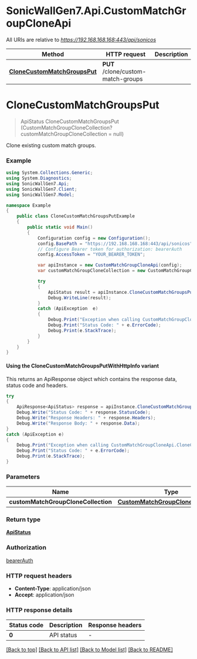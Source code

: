 # SonicWallGen7.Api.CustomMatchGroupCloneApi

All URIs are relative to *https://192.168.168.168:443/api/sonicos*

| Method | HTTP request | Description |
|--------|--------------|-------------|
| [**CloneCustomMatchGroupsPut**](CustomMatchGroupCloneApi.md#clonecustommatchgroupsput) | **PUT** /clone/custom-match-groups |  |

<a id="clonecustommatchgroupsput"></a>
# **CloneCustomMatchGroupsPut**
> ApiStatus CloneCustomMatchGroupsPut (CustomMatchGroupCloneCollection? customMatchGroupCloneCollection = null)



Clone existing custom match groups.

### Example
```csharp
using System.Collections.Generic;
using System.Diagnostics;
using SonicWallGen7.Api;
using SonicWallGen7.Client;
using SonicWallGen7.Model;

namespace Example
{
    public class CloneCustomMatchGroupsPutExample
    {
        public static void Main()
        {
            Configuration config = new Configuration();
            config.BasePath = "https://192.168.168.168:443/api/sonicos";
            // Configure Bearer token for authorization: bearerAuth
            config.AccessToken = "YOUR_BEARER_TOKEN";

            var apiInstance = new CustomMatchGroupCloneApi(config);
            var customMatchGroupCloneCollection = new CustomMatchGroupCloneCollection?(); // CustomMatchGroupCloneCollection? |  (optional) 

            try
            {
                ApiStatus result = apiInstance.CloneCustomMatchGroupsPut(customMatchGroupCloneCollection);
                Debug.WriteLine(result);
            }
            catch (ApiException  e)
            {
                Debug.Print("Exception when calling CustomMatchGroupCloneApi.CloneCustomMatchGroupsPut: " + e.Message);
                Debug.Print("Status Code: " + e.ErrorCode);
                Debug.Print(e.StackTrace);
            }
        }
    }
}
```

#### Using the CloneCustomMatchGroupsPutWithHttpInfo variant
This returns an ApiResponse object which contains the response data, status code and headers.

```csharp
try
{
    ApiResponse<ApiStatus> response = apiInstance.CloneCustomMatchGroupsPutWithHttpInfo(customMatchGroupCloneCollection);
    Debug.Write("Status Code: " + response.StatusCode);
    Debug.Write("Response Headers: " + response.Headers);
    Debug.Write("Response Body: " + response.Data);
}
catch (ApiException e)
{
    Debug.Print("Exception when calling CustomMatchGroupCloneApi.CloneCustomMatchGroupsPutWithHttpInfo: " + e.Message);
    Debug.Print("Status Code: " + e.ErrorCode);
    Debug.Print(e.StackTrace);
}
```

### Parameters

| Name | Type | Description | Notes |
|------|------|-------------|-------|
| **customMatchGroupCloneCollection** | [**CustomMatchGroupCloneCollection?**](CustomMatchGroupCloneCollection?.md) |  | [optional]  |

### Return type

[**ApiStatus**](ApiStatus.md)

### Authorization

[bearerAuth](../README.md#bearerAuth)

### HTTP request headers

 - **Content-Type**: application/json
 - **Accept**: application/json


### HTTP response details
| Status code | Description | Response headers |
|-------------|-------------|------------------|
| **0** | API status |  -  |

[[Back to top]](#) [[Back to API list]](../README.md#documentation-for-api-endpoints) [[Back to Model list]](../README.md#documentation-for-models) [[Back to README]](../README.md)

